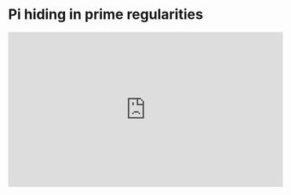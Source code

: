 # Pi hiding in prime regularities

<iframe width="560" height="315" src="https://www.youtube.com/embed/NaL_Cb42WyY" frameborder="0" allow="accelerometer; autoplay; clipboard-write; encrypted-media; gyroscope; picture-in-picture" allowfullscreen></iframe>
